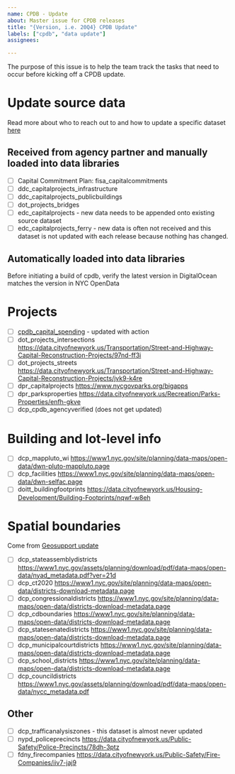 ```yaml
---
name: CPDB - Update
about: Master issue for CPDB releases
title: "{Version, i.e. 20Q4} CPDB Update"
labels: ["cpdb", "data update"]
assignees:

---
```


The purpose of this issue is to help the team track the tasks that need to occur before kicking off a CPDB update.

# Update source data
Read more about who to reach out to and how to update a specific dataset [here](https://github.com/NYCPlanning/db-cpdb/wiki/Maintenance)
## Received from agency partner and manually loaded into data libraries
- [ ] Capital Commitment Plan: fisa_capitalcommitments
- [ ] ddc_capitalprojects_infrastructure
- [ ] ddc_capitalprojects_publicbuildings
- [ ] dot_projects_bridges
- [ ] edc_capitalprojects - new data needs to be appended onto existing source dataset
- [ ] edc_capitalprojects_ferry - new data is often not received and this dataset is not updated with each release because nothing has changed.

## Automatically loaded into data libraries
Before initiating a build of cpdb, verify the latest version in DigitalOcean matches the version in NYC OpenData

# Projects
- [ ] [cpdb_capital_spending](https://github.com/NYCPlanning/db-cpdb/actions/workflows/spending.yml) - updated with action
- [ ] dot_projects_intersections https://data.cityofnewyork.us/Transportation/Street-and-Highway-Capital-Reconstruction-Projects/97nd-ff3i
- [ ] dot_projects_streets https://data.cityofnewyork.us/Transportation/Street-and-Highway-Capital-Reconstruction-Projects/jvk9-k4re
- [ ] dpr_capitalprojects https://www.nycgovparks.org/bigapps
- [ ] dpr_parksproperties https://data.cityofnewyork.us/Recreation/Parks-Properties/enfh-gkve
- [ ] dcp_cpdb_agencyverified (does not get updated)

# Building and lot-level info
- [ ] dcp_mappluto_wi https://www1.nyc.gov/site/planning/data-maps/open-data/dwn-pluto-mappluto.page
- [ ] dcp_facilities https://www1.nyc.gov/site/planning/data-maps/open-data/dwn-selfac.page
- [ ] doitt_buildingfootprints https://data.cityofnewyork.us/Housing-Development/Building-Footprints/nqwf-w8eh

# Spatial boundaries
Come from [Geosupport update](https://github.com/NYCPlanning/db-data-library/actions/workflows/quaterly-updates.yml)
- [ ] dcp_stateassemblydistricts https://www1.nyc.gov/assets/planning/download/pdf/data-maps/open-data/nyad_metadata.pdf?ver=21d
- [ ] dcp_ct2020 https://www1.nyc.gov/site/planning/data-maps/open-data/districts-download-metadata.page
- [ ] dcp_congressionaldistricts https://www1.nyc.gov/site/planning/data-maps/open-data/districts-download-metadata.page
- [ ] dcp_cdboundaries https://www1.nyc.gov/site/planning/data-maps/open-data/districts-download-metadata.page
- [ ] dcp_statesenatedistricts https://www1.nyc.gov/site/planning/data-maps/open-data/districts-download-metadata.page
- [ ] dcp_municipalcourtdistricts https://www1.nyc.gov/site/planning/data-maps/open-data/districts-download-metadata.page
- [ ] dcp_school_districts https://www1.nyc.gov/site/planning/data-maps/open-data/districts-download-metadata.page
- [ ] dcp_councildistricts https://www1.nyc.gov/assets/planning/download/pdf/data-maps/open-data/nycc_metadata.pdf

## Other
- [ ] dcp_trafficanalysiszones - this dataset is almost never updated 
- [ ] nypd_policeprecincts https://data.cityofnewyork.us/Public-Safety/Police-Precincts/78dh-3ptz
- [ ] fdny_firecompanies https://data.cityofnewyork.us/Public-Safety/Fire-Companies/iiv7-jaj9
